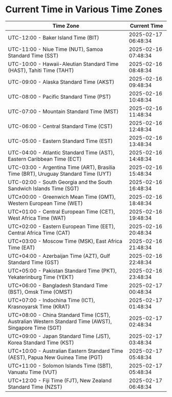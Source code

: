 # Current Time in Various Time Zones

| Time Zone | Current Time |
|-----------|--------------|
| UTC-12:00 - Baker Island Time (BIT) | 2025-02-17 06:48:34 |
| UTC-11:00 - Niue Time (NUT), Samoa Standard Time (SST) | 2025-02-16 07:48:34 |
| UTC-10:00 - Hawaii-Aleutian Standard Time (HAST), Tahiti Time (TAHT) | 2025-02-16 08:48:34 |
| UTC-09:00 - Alaska Standard Time (AKST) | 2025-02-16 09:48:34 |
| UTC-08:00 - Pacific Standard Time (PST) | 2025-02-16 10:48:34 |
| UTC-07:00 - Mountain Standard Time (MST) | 2025-02-16 11:48:34 |
| UTC-06:00 - Central Standard Time (CST) | 2025-02-16 12:48:34 |
| UTC-05:00 - Eastern Standard Time (EST) | 2025-02-16 13:48:34 |
| UTC-04:00 - Atlantic Standard Time (AST), Eastern Caribbean Time (ECT) | 2025-02-16 14:48:34 |
| UTC-03:00 - Argentina Time (ART), Brasília Time (BRT), Uruguay Standard Time (UYT) | 2025-02-16 15:48:34 |
| UTC-02:00 - South Georgia and the South Sandwich Islands Time (SGT) | 2025-02-16 16:48:34 |
| UTC±00:00 - Greenwich Mean Time (GMT), Western European Time (WET) | 2025-02-16 18:48:34 |
| UTC+01:00 - Central European Time (CET), West Africa Time (WAT) | 2025-02-16 19:48:34 |
| UTC+02:00 - Eastern European Time (EET), Central Africa Time (CAT) | 2025-02-16 20:48:34 |
| UTC+03:00 - Moscow Time (MSK), East Africa Time (EAT) | 2025-02-16 21:48:34 |
| UTC+04:00 - Azerbaijan Time (AZT), Gulf Standard Time (GST) | 2025-02-16 22:48:34 |
| UTC+05:00 - Pakistan Standard Time (PKT), Yekaterinburg Time (YEKT) | 2025-02-16 23:48:34 |
| UTC+06:00 - Bangladesh Standard Time (BST), Omsk Time (OMST) | 2025-02-17 00:48:34 |
| UTC+07:00 - Indochina Time (ICT), Krasnoyarsk Time (KRAT) | 2025-02-17 01:48:34 |
| UTC+08:00 - China Standard Time (CST), Australian Western Standard Time (AWST), Singapore Time (SGT) | 2025-02-17 02:48:34 |
| UTC+09:00 - Japan Standard Time (JST), Korea Standard Time (KST) | 2025-02-17 03:48:34 |
| UTC+10:00 - Australian Eastern Standard Time (AEST), Papua New Guinea Time (PGT) | 2025-02-17 05:48:34 |
| UTC+11:00 - Solomon Islands Time (SBT), Vanuatu Time (VUT) | 2025-02-17 05:48:34 |
| UTC+12:00 - Fiji Time (FJT), New Zealand Standard Time (NZST) | 2025-02-17 06:48:34 |
